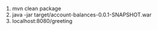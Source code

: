 1. mvn clean package
2. java -jar target/account-balances-0.0.1-SNAPSHOT.war
3. localhost:8080/greeting
